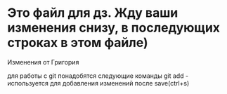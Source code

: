 # Это файл для дз. Жду ваши изменения снизу, в последующих строках в этом файле)
Изменения от Григория

для работы с git понадобятся следующие команды
git add - используется для добавления изменений после save(ctrl+s)



